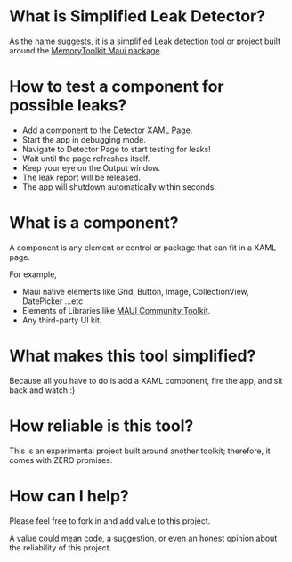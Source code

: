 # What is Simplified Leak Detector?
As the name suggests, it is a simplified Leak detection tool or project built around the [MemoryToolkit.Maui package](https://github.com/AdamEssenmacher/MemoryToolkit.Maui).

# How to test a component for possible leaks?
- Add a component to the Detector XAML Page.
- Start the app in debugging mode.
- Navigate to Detector Page to start testing for leaks!
- Wait until the page refreshes itself.
- Keep your eye on the Output window.
- The leak report will be released.
- The app will shutdown automatically within seconds.
# What is a component?
A component is any element or control or package that can fit in a XAML page.

For example, 
- Maui native elements like Grid, Button, Image, CollectionView, DatePicker ...etc
- Elements of Libraries like [MAUI Community Toolkit](https://github.com/CommunityToolkit/Maui).
- Any third-party UI kit.
# What makes this tool simplified?
Because all you have to do is add a XAML component, fire the app, and sit back and watch :)
# How reliable is this tool?
This is an experimental project built around another toolkit; therefore, it comes with ZERO promises.
# How can I help?
Please feel free to fork in and add value to this project.

A value could mean code, a suggestion, or even an honest opinion about the reliability of this project.
